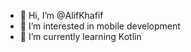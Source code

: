 - 👋 Hi, I’m @AlifKhafif
- 👀 I’m interested in mobile development
- 🌱 I’m currently learning Kotlin
<!--- 💞️ I’m looking to collaborate on 
- 📫 How to reach me ...

<!---
AlifKhafif/AlifKhafif is a ✨ special ✨ repository because its `README.md` (this file) appears on your GitHub profile.
You can click the Preview link to take a look at your changes.
--->
